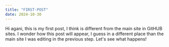 ```yaml
---
title: "FIRST-POST"
date: 2024-10-30
---
```


Hi agani, this is my first post, I think is different from the main site in GitHUB sites. 
I wonder how this post will appear, I guess in a different place than the main site I was editing in the previous step.
Let's see what happens!

